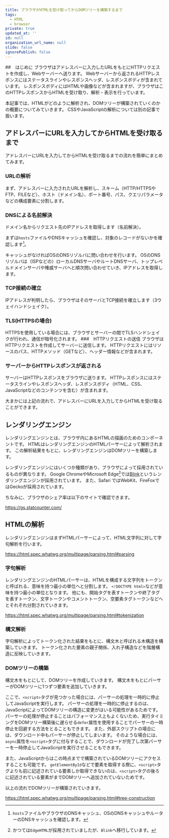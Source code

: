 ```yaml
---
title: ブラウザがHTMLを受け取ってからDOMツリーを構築するまで
tags:
  - HTML
  - browser
private: true
updated_at: ''
id: null
organization_url_name: null
slide: false
ignorePublish: false
---
```

##　はじめに
ブラウザはアドレスバーに入力したURLをもとにHTTPリクエストを作成し、Webサーバーへ送ります。
Webサーバーから返されるHTTPレスポンスにはステータスラインやレスポンスヘッダ、レスポンスボディが含まれています。
レスポンスボディにはHTMLや画像などが含まれますが、ブラウザはこのHTTPレスポンスからHTMLを受け取り、解析・表示を行っています。

本記事では、HTMLがどのように解析され、DOMツリーが構築されていくのかの概要についてみていきます。
CSSやJavaScriptの解析については別の記事で扱います。

## アドレスバーにURLを入力してからHTMLを受け取るまで
アドレスバーにURLを入力してからHTMLを受け取るまでの流れを簡単にまとめてみます。
### URLの解析
まず、アドレスバーに入力されたURLを解析し、スキーム（HTTP/HTTPSやFTP、FILEなど）、ホスト（ドメイン名）、ポート番号、パス、クエリパラメータなどの構成要素に分割します。
### DNSによる名前解決
ドメイン名からリクエスト先のIPアドレスを取得します（名前解決）。

まずは`hosts`ファイルやDNSキャッシュを確認し、対象のレコードがないかを確認します[^1]。

キャッシュがなければOSのDNSリゾルバに問い合わせを行います。
OSのDNSリゾルバは（ISPなどの）ローカルDNSサーバやルートDNSサーバ、トップレベルドメインサーバや権威サーバへと順次問い合わせていき、IPアドレスを取得します。
### TCP接続の確立
IPアドレスが判明したら、ブラウザはそのサーバとTCP接続を確立します（3ウェイハンドシェイク）。
### TLS(HTTPSの場合)
HTTPSを使用している場合には、ブラウザとサーバーの間でTLSハンドシェイクが行われ、通信が暗号化されます。
###　HTTPリクエストの送信
ブラウザはHTTPリクエストを作成してサーバーに送信します。
HTTPリクエストにはリソースのパス、HTTPメソッド（GETなど）、ヘッダー情報などが含まれます。
### サーバーからHTTPレスポンスが返される
サーバーはHTTPレスポンスをブラウザに送ります。
HTTPレスポンスにはステータスラインやレスポンスヘッダ、レスポンスボディ（HTML、CSS、JavaScriptなどのコンテンツを含む）が含まれます。

大まかには上記の流れで、アドレスバーにURLを入力してからHTMLを受け取ることができます。

## レンダリングエンジン
レンダリングエンジンとは、ブラウザ内にあるHTMLの描画のためのコンポーネントです。
HTMLはレンダリングエンジンのHTMLパーサーによって解析されます。
この解析結果をもとに、レンダリングエンジンはDOMツリーを構築します。

レンダリングエンジンにはいくつか種類があり、ブラウザによって採用されているものが異なります。
Google ChromeやMicrosoft Edge[^2]では[Blink](https://www.chromium.org/blink/)というレンダリングエンジンが採用されています。
また、Safari ではWebKit、FireFoxではGeckoが採用されています。

ちなみに、ブラウザのシェア率は以下のサイトで確認できます。

https://gs.statcounter.com/

## HTMLの解析
レンダリングエンジンはまずHTMLパーサーによって、HTML文字列に対して字句解析を行います。

https://html.spec.whatwg.org/multipage/parsing.html#parsing

### 字句解析
レンダリングエンジンのHTMLパーサーは、HTMLを構成する文字列をトークンと呼ばれる、意味を持つ最小の単位へと分割します。
`<!DOCTYPE html>`などが意味を持つ最小の単位となります。
他にも、開始タグを表すトークンや終了タグを表すトークン、文字トークンやコメントトークン、空要素タグトークンなどへとそれぞれ分割されていきます。

https://html.spec.whatwg.org/multipage/parsing.html#tokenization

### 構文解析
字句解析によってトークン化された結果をもとに、構文木と呼ばれる木構造を構築していきます。
トークン化された要素の親子関係、入れ子構造などを階層構造に反映していきます。

### DOMツリーの構築
構文木をもとにして、DOMツリーを作成していきます。
構文木をもとにパーサーがDOMツリーに1つずつ要素を追加していきます。

ここで、`<script>`タグが見つかった場合には、パーサーの処理を一時的に停止してJavaScriptを実行します。
パーサーの処理を一時的に停止するのは、JavaScriptによってDOMツリーの構造に変更がはいる可能性があるためです。
パーサーの処理が停止することはパフォーマンス上もよくないため、実行タイミングをDOMツリー構築後に遅らせる`defer`属性を使用することでパーサーの一時停止を回避する方法をとることもできます。
また、外部スクリプトの場合には、ダウンロード中もパーサーが停止してしまいます。
そのような場合には、`async`属性を`<script>`タグに付与することで、ダウンロードが完了し次第パーサーを一時停止してJavaScriptを実行させることもできます。

また、JavaScriptからはこの時点までで構築されているDOMツリーにアクセスすることも可能です。
`getElementById`などで要素を取得する際に、`<script>`タグよりも前に記述されている要素しか取得できないのは、`<script>`タグの後ろに記述されている要素がまでDOMツリーへ追加されていないためです。


以上の流れでDOMツリーが構築されていきます。


https://html.spec.whatwg.org/multipage/parsing.html#tree-construction



[^1]:`hosts`ファイルやブラウザのDNSキャッシュ、OSのDNSキャッシュやルーターのDNSキャッシュを確認します。
[^2]:かつては`EdgeHTML`が採用されていましたが、`Blink`へ移行しています。